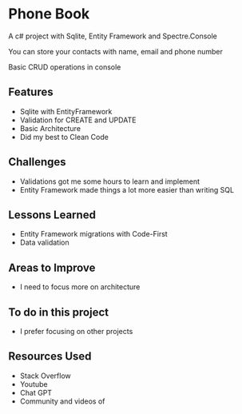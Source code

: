 <h1>Phone Book</h1>
<p>A c# project with Sqlite, Entity Framework and Spectre.Console</p>
<p>You can store your contacts with name, email and phone number</p>
<p>Basic CRUD operations in console</p>

<h2>Features</h2>
<ul>
  <li>Sqlite with EntityFramework</li>
  <li>Validation for CREATE and UPDATE</li>
  <li>Basic Architecture</li>
  <li>Did my best to Clean Code</li>
</ul>

<h2>Challenges</h2>
<ul>
  <li>Validations got me some hours to learn and implement</li>
  <li>Entity Framework made things a lot more easier than writing SQL</li>
</ul>

<h2>Lessons Learned</h2>
<ul>
  <li>Entity Framework migrations with Code-First</li>
  <li>Data validation</li>
</ul>

<h2>Areas to Improve</h2>
<ul>
  <li>I need to focus more on architecture</li>
</ul>

<h2>To do in this project</h2>
<ul>
  <li>I prefer focusing on other projects</li>
</ul>

<h2>Resources Used</h2>
<ul>
  <li>Stack Overflow</li>
  <li>Youtube</li>
  <li>Chat GPT</li>
  <li>Community and videos of <a href="https://github.com/TheCSharpAcademy"></li>
</ul>
